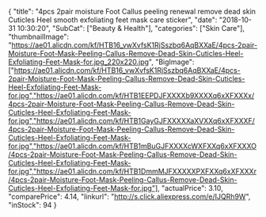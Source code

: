 {
	"title": "4pcs 2pair moisture Foot Callus peeling renewal remove dead skin Cuticles Heel smooth exfoliating feet mask care sticker",
	"date": "2018-10-31 10:30:20",
	"SubCat": ["Beauty & Health"],
	"categories": ["Skin Care"],
	"thumbnailImage": "https://ae01.alicdn.com/kf/HTB16_vwXvfsK1RjSszbq6AqBXXaE/4pcs-2pair-Moisture-Foot-Mask-Peeling-Callus-Remove-Dead-Skin-Cuticles-Heel-Exfoliating-Feet-Mask-for.jpg_220x220.jpg",
	"BigImage": ["https://ae01.alicdn.com/kf/HTB16_vwXvfsK1RjSszbq6AqBXXaE/4pcs-2pair-Moisture-Foot-Mask-Peeling-Callus-Remove-Dead-Skin-Cuticles-Heel-Exfoliating-Feet-Mask-for.jpg","https://ae01.alicdn.com/kf/HTB1EEPDJFXXXXb9XXXXq6xXFXXXx/4pcs-2pair-Moisture-Foot-Mask-Peeling-Callus-Remove-Dead-Skin-Cuticles-Heel-Exfoliating-Feet-Mask-for.jpg","https://ae01.alicdn.com/kf/HTB1GayGJFXXXXXaXVXXq6xXFXXXF/4pcs-2pair-Moisture-Foot-Mask-Peeling-Callus-Remove-Dead-Skin-Cuticles-Heel-Exfoliating-Feet-Mask-for.jpg","https://ae01.alicdn.com/kf/HTB1mBuGJFXXXXcWXFXXq6xXFXXXO/4pcs-2pair-Moisture-Foot-Mask-Peeling-Callus-Remove-Dead-Skin-Cuticles-Heel-Exfoliating-Feet-Mask-for.jpg","https://ae01.alicdn.com/kf/HTB1DmmMJFXXXXXPXFXXq6xXFXXXr/4pcs-2pair-Moisture-Foot-Mask-Peeling-Callus-Remove-Dead-Skin-Cuticles-Heel-Exfoliating-Feet-Mask-for.jpg"],
	"actualPrice": 3.10,
	"comparePrice": 4.14,
	"linkurl": "http://s.click.aliexpress.com/e/IJQRh9W",
	"inStock": 94
}

